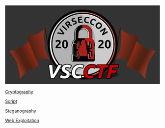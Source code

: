 
<p align="center"><img src="Files/ctf.png"></p>


<p align="left"><a href="https://github.com/Ne0Lux-C1Ph3r/WRITE-UP/blob/master/VirSecCon CTF/Cryptography/index.md">Cryptography</a></p> 
<p align="left"><a href="https://github.com/Ne0Lux-C1Ph3r/WRITE-UP/blob/master/VirSecCon CTF/Script/index.md">Script</a></p>
<p align="left"><a href="https://github.com/Ne0Lux-C1Ph3r/WRITE-UP/blob/master/VirSecCon CTF/Steganography/index.md">Steganography</a></p> 
<p align="left"><a href="https://github.com/Ne0Lux-C1Ph3r/WRITE-UP/blob/master/VirSecCon CTF/Web Exploitation/index.md">Web Exploitation</a></p>


